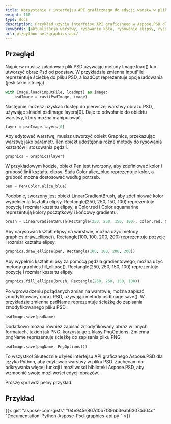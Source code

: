 ```yaml
---
title: Korzystanie z interfejsu API graficznego do edycji warstw w plikach PSD
weight: 100
type: docs
description: Przykład użycia interfejsu API graficznego w Aspose.PSD dla języka Python
keywords: [aktualizacja warstwy, rysowanie koła, rysowanie elipsy, rysowanie wypełnionego koła, grafika, api psd, python, przykład kodu]
url: pl/python-net/graphics-api/
---
```


## **Przegląd**
Najpierw musisz załadować plik PSD używając metody Image.load() lub utworzyć obraz Psd od podstaw. W przykładzie zmienna inputFile reprezentuje ścieżkę do pliku PSD, a loadOpt reprezentuje opcje ładowania (jeśli takie istnieją).

```python 
with Image.load(inputFile, loadOpt) as image:
    psdImage = cast(PsdImage, image)
```
Następnie możesz uzyskać dostęp do pierwszej warstwy obrazu PSD, używając składni psdImage.layers[0]. Daje to odwołanie do obiektu warstwy, który można manipulować.

```python 
layer = psdImage.layers[0]
```
Aby edytować warstwę, musisz utworzyć obiekt Graphics, przekazując warstwę jako parametr. Ten obiekt udostępnia różne metody do rysowania kształtów i stosowania pędzli.

```python 
graphics = Graphics(layer)
```
W przykładowym kodzie, obiekt Pen jest tworzony, aby zdefiniować kolor i grubość linii kształtu elipsy. Stała Color.alice_blue reprezentuje kolor, a grubość można dostosować według potrzeb.

```python 
pen = Pen(Color.alice_blue)
```
Podobnie, tworzony jest obiekt LinearGradientBrush, aby zdefiniować kolor wypełnienia kształtu elipsy. Rectangle(250, 250, 150, 100) reprezentuje pozycję i rozmiar kształtu elipsy, a Color.red i Color.aquamarine reprezentują kolory początkowy i końcowy gradientu.

```python 
brush = LinearGradientBrush(Rectangle(250, 250, 150, 100), Color.red, Color.aquamarine, 45)
```
Aby narysować kształt elipsy na warstwie, można użyć metody graphics.draw_ellipse(). Rectangle(100, 100, 200, 200) reprezentuje pozycję i rozmiar kształtu elipsy.

```python 
graphics.draw_ellipse(pen, Rectangle(100, 100, 200, 200))
```
Aby wypełnić kształt elipsy za pomocą pędzla gradientowego, można użyć metody graphics.fill_ellipse(). Rectangle(250, 250, 150, 100) reprezentuje pozycję i rozmiar kształtu elipsy.

```python 
graphics.fill_ellipse(brush, Rectangle(250, 250, 150, 100))
```
Po wprowadzeniu pożądanych zmian na warstwie, można zapisać zmodyfikowany obraz PSD, używając metody psdImage.save(). W przykładzie zmienna psdName reprezentuje ścieżkę do zapisania zmodyfikowanego pliku PSD.

```python 
psdImage.save(psdName)
```
Dodatkowo można również zapisać zmodyfikowany obraz w innych formatach, takich jak PNG, korzystając z klasy PngOptions. Zmienna pngName reprezentuje ścieżkę do zapisania pliku PNG.

```python 
psdImage.save(pngName, PngOptions())
```
To wszystko! Skutecznie użyłeś interfejsu API graficznego Aspose.PSD dla języka Python, aby edytować warstwy w pliku PSD. Zachęcam do odkrywania więcej funkcji i możliwości biblioteki Aspose.PSD, aby wzmocnić swoje możliwości edycji obrazów.

Proszę sprawdź pełny przykład.

## **Przykład**
{{< gist "aspose-com-gists" "04e945e867d0b7f39bb3eab63074d04c" "Documentation-Python-Aspose-Psd-graphics-api.py " >}}

